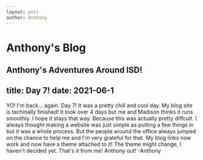 ```yaml
---
layout: post
author: Anthony
---
```

# Anthony's Blog
Anthony's Adventures Around ISD!
---

title: Day 7!
date: 2021-06-1
---
YO! I'm back... again. Day 7! It was a pretty chill and cool day. My blog site is techinally finished! It took over 4 days but me and Madison thinks it runs smoothly. I hope it stays that way. Because this was actually pretty diffcult. I always thought making a website was just simple as putting a few things in but it was a whole process. But the people around the office always jumped on the chance to help me and I'm very grateful for that. My blog links now work and now have a theme attached to it! The theme might change, I haven't decided yet. That's it from me! Anthony out! -Anthony 